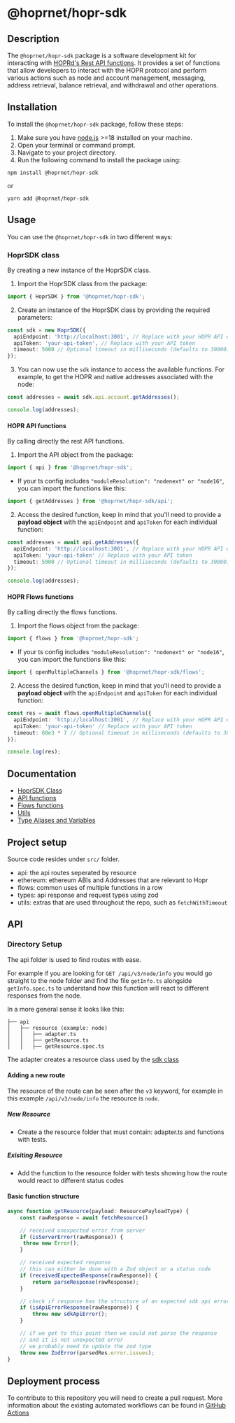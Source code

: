 # @hoprnet/hopr-sdk

## Description

The `@hoprnet/hopr-sdk` package is a software development kit for interacting with [HOPRd's Rest API functions](https://docs.hoprnet.org/developers/rest-api).
It provides a set of functions that allow developers to interact with the HOPR protocol and perform various actions such as node and account management, messaging, address retrieval, balance retrieval, and withdrawal and other operations.

## Installation

To install the `@hoprnet/hopr-sdk` package, follow these steps:

1. Make sure you have [node.js](https://nodejs.org) >=18 installed on your machine.
2. Open your terminal or command prompt.
3. Navigate to your project directory.
4. Run the following command to install the package using:

```shell
npm install @hoprnet/hopr-sdk
```

or

```shell
yarn add @hoprnet/hopr-sdk
```

## Usage

You can use the `@hoprnet/hopr-sdk` in two different ways:

### HoprSDK class

By creating a new instance of the HoprSDK class.

1. Import the HoprSDK class from the package:

```ts
import { HoprSDK } from '@hoprnet/hopr-sdk';
```

2. Create an instance of the HoprSDK class by providing the required parameters:

```ts
const sdk = new HoprSDK({
  apiEndpoint: 'http://localhost:3001', // Replace with your HOPR API endopoint.
  apiToken: 'your-api-token', // Replace with your API token
  timeout: 5000 // Optional timeout in milliseconds (defaults to 30000)
});
```

3. You can now use the `sdk` instance to access the available functions. For example, to get the HOPR and native addresses associated with the node:

```ts
const addresses = await sdk.api.account.getAddresses();

console.log(addresses);
```

#### HOPR API functions

By calling directly the rest API functions.

1. Import the API object from the package:

```ts
import { api } from '@hoprnet/hopr-sdk';
```

- If your ts config includes `"moduleResolution": "nodenext" or "node16"`, you can import the functions like this:

```ts
import { getAddresses } from '@hoprnet/hopr-sdk/api';
```

2. Access the desired function, keep in mind that you'll need to provide a **payload object** with the `apiEndpoint` and `apiToken` for each individual function:

```ts
const addresses = await api.getAddresses({
  apiEndpoint: 'http://localhost:3001', // Replace with your HOPR API endopoint
  apiToken: 'your-api-token' // Replace with your API token
  timeout: 5000 // Optional timeout in milliseconds (defaults to 30000)
});

console.log(addresses);
```

#### HOPR Flows functions

By calling directly the flows functions.

1. Import the flows object from the package:

```ts
import { flows } from '@hoprnet/hopr-sdk';
```

- If your ts config includes `"moduleResolution": "nodenext" or "node16"`, you can import the functions like this:

```ts
import { openMultipleChannels } from '@hoprnet/hopr-sdk/flows';
```

2. Access the desired function, keep in mind that you'll need to provide a **payload object** with the `apiEndpoint` and `apiToken` for each individual function:

```ts
const res = await flows.openMultipleChannels({
  apiEndpoint: 'http://localhost:3001', // Replace with your HOPR API endopoint
  apiToken: 'your-api-token' // Replace with your API token
  timeout: 60e3 * 7 // Optional timeout in milliseconds (defaults to 30000) | This function takes really long
});

console.log(res);
```

## Documentation

- [HoprSDK Class](https://github.com/hoprnet/hopr-sdk/blob/docs/docs/classes/HoprSDK.md)
- [API functions](https://github.com/hoprnet/hopr-sdk/blob/docs/docs/modules/api.md)
- [Flows functions](https://github.com/hoprnet/hopr-sdk/blob/docs/docs/modules/flows.md)
- [Utils](https://github.com/hoprnet/hopr-sdk/blob/docs/docs/modules/utils.md)
- [Type Aliases and Variables](https://github.com/hoprnet/hopr-sdk/blob/docs/docs/modules.md)

## Project setup

Source code resides under `src/` folder.

- api: the api routes seperated by resource
- ethereum: ethereum ABIs and Addresses that are relevant to Hopr
- flows: common uses of multiple functions in a row
- types: api response and request types using zod
- utils: extras that are used throughout the repo, such as `fetchWithTimeout`

## API

### Directory Setup

The api folder is used to find routes with ease.

For example if you are looking for `GET /api/v3/node/info` you would go straight
to the node folder and find the file `getInfo.ts` alongside `getInfo.spec.ts` to
understand how this function will react to different responses from the node.

In a more general sense it looks like this:

```
├── api
│   ├── resource (example: node)
│   │   ├── adapter.ts
│   │   ├── getResource.ts
│   │   ├── getResource.spec.ts
```

The adapter creates a resource class used by the [sdk class](./sdk.ts)

#### Adding a new route

The resource of the route can be seen after the `v3` keyword, for example in this example `/api/v3/node/info` the resource is `node`.

##### New Resource

- Create a the resource folder that must contain: adapter.ts and functions with tests.

##### Exisiting Resource

- Add the function to the resource folder with tests showing how the route would react to
  different status codes

#### Basic function structure

```Typescript
async function getResource(payload: ResourcePayloadType) {
    const rawResponse = await fetchResource()

    // received unexpected error from server
    if (isServerError(rawResponse)) {
     throw new Error();
    }

    // received expected response
    // this can either be done with a Zod object or a status code
    if (receivedExpectedResponse(rawResponse)) {
        return parseResponse(rawResponse);
    }

    // check if response has the structure of an expected sdk api error
    if (isApiErrorResponse(rawResponse)) {
        throw new sdkApiError();
    }

    // if we get to this point then we could not parse the response
    // and it is not unexpected error
    // we probably need to update the zod type
    throw new ZodError(parsedRes.error.issues);
}
```

## Deployment process

To contribute to this repository you will need to create a pull request. More information about the existing automated workflows can be found in [GitHub Actions](./.github/workflows/README.md)